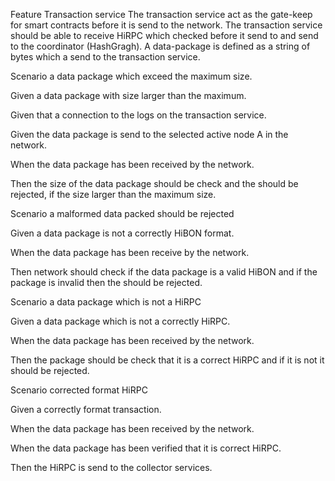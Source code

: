 Feature Transaction service
The transaction service act as the gate-keep for smart contracts before it is send to the network. 
The transaction service should be able to receive HiRPC which checked before it send to and send to the coordinator (HashGragh).
A data-package is defined as a string of bytes which a send to the transaction service.


Scenario a data package which exceed the maximum size.

Given a data package with size larger than the maximum.

Given that a connection to the logs on the transaction service.

Given the data package is send to the selected active node A in the network.

When the data package has been received by the network.

Then the size of the data package should be check and the should be rejected,
if the size larger than the maximum size.



Scenario a malformed data packed should be rejected

Given a data package is not a correctly HiBON format.

When the data package has been receive by the network.

Then network should check if the data package is a valid HiBON
and if the package is invalid then the should be rejected.

Scenario a data package which is not a HiRPC

Given a data package which is not a correctly HiRPC.

When the data package has been received by the network.

Then the package should be check that it is a correct HiRPC and if it is not it should be rejected.


Scenario corrected format HiRPC

Given a correctly format transaction.

When the data package has been received by the network.

When the data package has been verified that it is correct HiRPC.

Then the HiRPC is send to the collector services.



